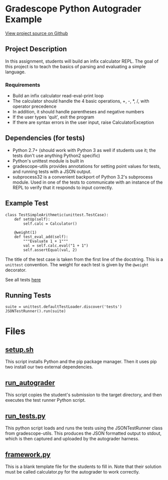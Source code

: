 # Gradescope Python Autograder Example

[View project source on Github](https://github.com/gradescope/autograder_samples/tree/master/python/src)

## Project Description

In this assignment, students will build an infix calculator REPL. The
goal of this project is to teach the basics of parsing and evaluating
a simple language.

### Requirements

* Build an infix calculator read-eval-print loop
* The calculator should handle the 4 basic operations, +, -, *, /, with operator precedence
* In addition, it should handle parentheses and negative numbers
* If the user types 'quit', exit the program
* If there are syntax errors in the user input, raise CalculatorException

## Dependencies (for tests)

- Python 2.7+ (should work with Python 3 as well if students use it; the tests don't use anything Python2 specific)
- Python's unittest module is built in
- gradescope-utils provides annotations for setting point values for tests, and running tests with a JSON output.
- subprocess32 is a convenient backport of Python 3.2's subprocess module. Used in one of the tests to communicate with an instance of the REPL to verify that it responds to input correctly.

## Example Test

```
class TestSimpleArithmetic(unittest.TestCase):
    def setUp(self):
        self.calc = Calculator()

    @weight(1)
    def test_eval_add(self):
        """Evaluate 1 + 1"""
        val = self.calc.eval("1 + 1")
        self.assertEqual(val, 2)
```

The title of the test case is taken from the first line of the
docstring. This is a `unittest` convention. The weight for each test is
given by the `@weight` decorator.

See all tests
[here](https://github.com/gradescope/autograder_samples/src/tests)

## Running Tests

```
suite = unittest.defaultTestLoader.discover('tests')
JSONTestRunner().run(suite)

```

# Files

## [setup.sh](src/setup.sh)

This script installs Python and the pip package manager. Then it uses
pip two install our two external dependencies.

## [run_autograder](src/run_autograder)

This script copies the student's submission to the target directory,
and then executes the test runner Python script.

## [run_tests.py](src/run_tests.py)

This python script loads and runs the tests using the JSONTestRunner
class from gradescope-utils. This produces the JSON formatted output
to stdout, which is then captured and uploaded by the autograder
harness.

## [framework.py](src/framework.py)

This is a blank template file for the students to fill in. Note that
their solution must be called calculator.py for the autograder to work
correctly.
